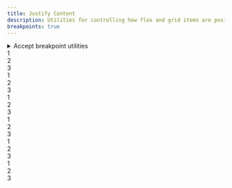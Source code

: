 ```yaml
---
title: Justify Content
description: Utilities for controlling how flex and grid items are positioned along a container's main axis.
breakpoints: true
---
```

<div>
    <table-utility prefix="justify" property="justify-align-content" custom-property="justify-content" class="mb-lg"></table-utility>
	<details id="accordion-item-1" class="vv-accordion vv-accordion--bordered vv-accordion--marker-right bg-surface mb-lg">
		<summary class="vv-accordion__summary flex items-center" aria-controls="#accordion-item-1" aria-expanded="false">
			<iconify-icon icon="akar-icons:info" class="mr-sm"></iconify-icon>
			Accept breakpoint utilities
		</summary>
		<div aria-hidden="true" class="vv-accordion__content">
			<p class="font-light text-word-3">
				You can also use the breakpoint modifier to apply the class at only a specific screen size and above.<br />
				Example: md:justify-{start|end|center|between|around|evenly}
			</p>
		</div>
	</details>
    <card-example>
		<div class="container h-full rounded-md bg-surface-1 p-24">
			<div class="flex flex-row justify-start gap-md border-b border-alpha-1 mb-24 pb-24">
				<div class="w-100 rounded-md py-10 bg-info text-center"><span class="text-xs text-white font-semibold">1</span></div>
				<div class="w-100 rounded-md py-10 bg-info text-center"><span class="text-xs text-white font-semibold">2</span></div>
				<div class="w-100 rounded-md py-10 bg-info text-center"><span class="text-xs text-white font-semibold">3</span></div>
			</div>
			<div class="flex flex-row justify-end gap-md border-b border-alpha-1 mb-24 pb-24">
				<div class="w-100 rounded-md py-10 bg-info text-center"><span class="text-xs text-white font-semibold">1</span></div>
				<div class="w-100 rounded-md py-10 bg-info text-center"><span class="text-xs text-white font-semibold">2</span></div>
				<div class="w-100 rounded-md py-10 bg-info text-center"><span class="text-xs text-white font-semibold">3</span></div>
			</div>
			<div class="flex flex-row justify-center gap-md border-b border-alpha-1 mb-24 pb-24">
				<div class="w-100 rounded-md py-10 bg-info text-center"><span class="text-xs text-white font-semibold">1</span></div>
				<div class="w-100 rounded-md py-10 bg-info text-center"><span class="text-xs text-white font-semibold">2</span></div>
				<div class="w-100 rounded-md py-10 bg-info text-center"><span class="text-xs text-white font-semibold">3</span></div>
			</div>
			<div class="flex flex-row justify-between gap-md border-b border-alpha-1 mb-24 pb-24">
				<div class="w-100 rounded-md py-10 bg-info text-center"><span class="text-xs text-white font-semibold">1</span></div>
				<div class="w-100 rounded-md py-10 bg-info text-center"><span class="text-xs text-white font-semibold">2</span></div>
				<div class="w-100 rounded-md py-10 bg-info text-center"><span class="text-xs text-white font-semibold">3</span></div>
			</div>
			<div class="flex flex-row justify-around gap-md border-b border-alpha-1 mb-24 pb-24">
				<div class="w-100 rounded-md py-10 bg-info text-center"><span class="text-xs text-white font-semibold">1</span></div>
				<div class="w-100 rounded-md py-10 bg-info text-center"><span class="text-xs text-white font-semibold">2</span></div>
				<div class="w-100 rounded-md py-10 bg-info text-center"><span class="text-xs text-white font-semibold">3</span></div>
			</div>
			<div class="flex flex-row justify-evenly gap-md">
				<div class="w-100 rounded-md py-10 bg-info text-center"><span class="text-xs text-white font-semibold">1</span></div>
				<div class="w-100 rounded-md py-10 bg-info text-center"><span class="text-xs text-white font-semibold">2</span></div>
				<div class="w-100 rounded-md py-10 bg-info text-center"><span class="text-xs text-white font-semibold">3</span></div>
			</div>
		</div>
    </card-example>
</div>
